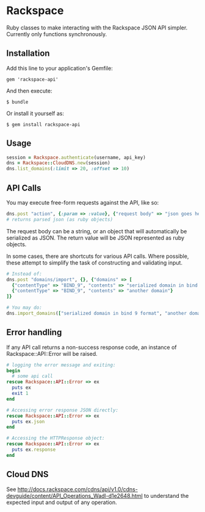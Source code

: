 # Rackspace

Ruby classes to make interacting with the Rackspace JSON API
simpler. Currently only functions synchronously.

## Installation

Add this line to your application's Gemfile:

    gem 'rackspace-api'

And then execute:

    $ bundle

Or install it yourself as:

    $ gem install rackspace-api

## Usage

```ruby
session = Rackspace.authenticate(username, api_key)
dns = Rackspace::CloudDNS.new(session)
dns.list_domains(:limit => 20, :offset => 10)
```

## API Calls

You may execute free-form requests against the API, like so:

```ruby
dns.post "action", {:param => :value}, {"request body" => "json goes here"}
# returns parsed json (as ruby objects)
```
The request body can be a string, or an object that will automatically be
serialized as JSON. The return value will be JSON represented as ruby objects.

In some cases, there are shortcuts for various API calls. Where possible, these
attempt to simplify the task of constructing and validating input.
```ruby
# Instead of:
dns.post "domains/import", {}, {"domains" => [
  {"contentType" => "BIND_9", "contents" => "serialized domain in bind 9 format"},
  {"contentType" => "BIND_9", "contents" => "another domain"}
]}

# You may do:
dns.import_domains(["serialized domain in bind 9 format", "another domain"])
```

## Error handling

If any API call returns a non-success response code, an instance of
Rackspace::API::Error will be raised.

```ruby
# logging the error message and exiting:
begin
  # some api call
rescue Rackspace::API::Error => ex
  puts ex
  exit 1
end

# Accessing error response JSON directly:
rescue Rackspace::API::Error => ex
  puts ex.json
end

# Accessing the HTTPResponse object:
rescue Rackspace::API::Error => ex
  puts ex.response
end
```

## Cloud DNS

See http://docs.rackspace.com/cdns/api/v1.0/cdns-devguide/content/API_Operations_Wadl-d1e2648.html
to understand the expected input and output of any operation.
